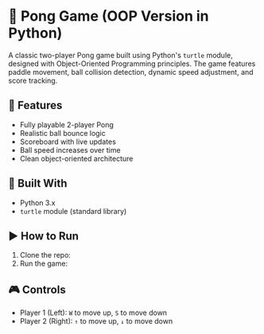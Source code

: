 # 🏓 Pong Game (OOP Version in Python)

A classic two-player Pong game built using Python's `turtle` module, designed with Object-Oriented Programming principles. The game features paddle movement, ball collision detection, dynamic speed adjustment, and score tracking.

## 🚀 Features
- Fully playable 2-player Pong
- Realistic ball bounce logic
- Scoreboard with live updates
- Ball speed increases over time
- Clean object-oriented architecture

## 🧱 Built With
- Python 3.x
- `turtle` module (standard library)

## ▶️ How to Run
1. Clone the repo:
2. Run the game:

## 🎮 Controls
- Player 1 (Left): `W` to move up, `S` to move down  
- Player 2 (Right): `↑` to move up, `↓` to move down
